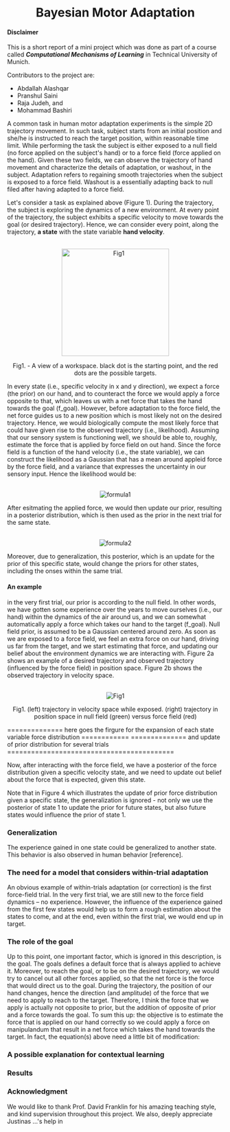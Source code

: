 <h1 align="center"> Bayesian Motor Adaptation </h1>

#### Disclaimer
This is a short report of a mini project which was done as part of a course
called ***Computational Mechanisms of Learning*** in Technical University of Munich.

Contributors to the project are:
- Abdallah Alashqar
- Pranshul Saini
- Raja Judeh, and
- Mohammad Bashiri

A common task in human motor adaptation experiments is the simple 2D trajectory movement. 
In such task, subject starts from an initial position and she/he is instructed to reach the 
target position, within reasonable time limit.
While performing the task the subject is either exposed to a null field (no force applied 
on the subject's hand) or to a force field (force applied on the hand). Given these two
fields, we can observe the trajectory of hand movement and characterize the details of 
adaptation, or washout, in the subject. Adaptation refers to regaining smooth trajectories
when the subject is exposed to a force field. Washout is a essentially adapting back to
null filed after having adapted to a force field.

Let's consider a task as explained above (Figure 1). During the trajectory, the subject 
is exploring the dynamics of a new environment. At every point of the trajectory, the 
subject exhibits a specific velocity to move towards the goal (or desired trajectory).
Hence, we can consider every point, along the trajectory, **a state** with the state 
variable **hand velocity**.

<p align="center">
	<br>
	<img src="https://github.com/mohammadbashiri93/BayesianMotorAdaptation/blob/master/Figures/workspace.jpg" alt="Fig1" height="250" width="250">
    <figcaption align="center"> Fig1. - A view of a workspace. black dot is the starting point, and the red dots are the possible targets.</figcaption>
</p>

In every state (i.e., specific velocity in x and y direction), we expect a force (the prior) 
on our hand, and to counteract the force we would apply a force opposite to that, which 
leaves us with a net force that takes the hand towards the goal (f_goal). However, before adaptation
to the force field, the net force guides us to a new position which is most likely not on the
desired trajectory. Hence, we would biologically compute the most likely force that could have given 
rise to the observed trajectory (i.e., likelihood). Assuming that our sensory system is functioning
well, we should be able to, roughly, estimate the force that is applied by force field on out hand.
Since the force field is a function of the hand velocity (i.e., the state variable), we can construct
the likelihood as a Gaussian that has a mean around appleid force by the force field, and a variance 
that expresses the uncertainty in our sensory input. Hence the likelihood would be:

<p align="center">
	<br>
	<img src="https://github.com/mohammadbashiri93/BayesianMotorAdaptation/blob/master/Figures/likelihood.JPG" alt="formula1">
</p>

After esitmating the applied force, we would then update our prior, resulting in a posterior distribution,
which is then used as the prior in the next trial for the same state.

<p align="center">
	<br>
	<img src="https://github.com/mohammadbashiri93/BayesianMotorAdaptation/blob/master/Figures/bayes.JPG" alt="formula2">
</p>

Moreover, due to generalization, this posterior, which is an update for the prior of this specific state,
would change the priors for other states, including the onses within the same trial.

#### An example

in the very first trial, our prior is according to the null field. In other words, we have gotten some
experience over the years to move ourselves (i.e., our hand) within the dynamics of the air around us,
and we can somewhat automatically apply a force which takes our hand to the target (f_goal). Null field 
prior, is assumed to be a Gaussian centered around zero. As soon as we are exposed to a force field, we 
feel an extra force on our hand, driving us far from the target, and we start estimating that force, and
updating our belief about the environment dynamics we are interacting with. Figure 2a shows an example of
a desired trajectory and observed trajectory (influenced by the force field) in position space. Figure 2b
shows the observed trajectory in velocity space.


<p align="center">
	<br>
	<img src="https://github.com/mohammadbashiri93/BayesianMotorAdaptation/blob/master/Figures/state_variable_trajectory.png" alt="Fig1">
    <figcaption align="center"> 
        Fig1. (left) trajectory in velocity space while exposed. (right) trajectory in position space in null field (green)
        versus force field (red)
    </figcaption>
</p>



============== here goes the firgure for the expansion of each state variable force distribution ============
============== and update of prior distribution for several trials ==========================================

Now, after interacting with the force field, we have a posterior of the force distribution given a specific velocity 
state, and we need to update out belief about the force that is expected, given this state.

Note that in Figure 4 which illustrates the update of prior force distribution given a specific state, the generalization
is ignored - not only we use the posterior of state 1 to update the prior for future states, but also future states would 
influence the prior of state 1.

### Generalization

The experience gained in one state could be generalized to another state. This behavior is also observed in human
behavior [reference]. 

### The need for a model that considers within-trial adaptation
An obvious example of within-trials adaptation (or correction) is the first force-field trial. In the very first trial, we
are still new to the force field dynamics – no experience. However, the influence of the experience gained from the
first few states would help us to form a rough estimation about the states to come, and at the end, even within the
first trial, we would end up in target.

### The role of the goal
Up to this point, one important factor, which is ignored in this description, is the goal. The goals defines a
default force that is always applied to achieve it. Moreover, to reach the goal, or to be on the desired
trajectory, we would try to cancel out all other forces applied, so that the net force is the force that would
direct us to the goal. During the trajectory, the position of our hand changes, hence the direction (and
amplitude) of the force that we need to apply to reach to the target. Therefore, I think the force that we
apply is actually not opposite to prior, but the addition of opposite of prior and a force towards the goal.
To sum this up: the objective is to estimate the force that is applied on our hand correctly so we could
apply a force on manipulandum that result in a net force which takes the hand towards the target. In fact,
the equation(s) above need a little bit of modification:

### A possible explanation for contextual learning


### Results


### Acknowledgment

We would like to thank Prof. David Franklin for his amazing teaching style, and 
kind supervision throughout this project. We also, deeply appreciate Justinas ...'s
help in 